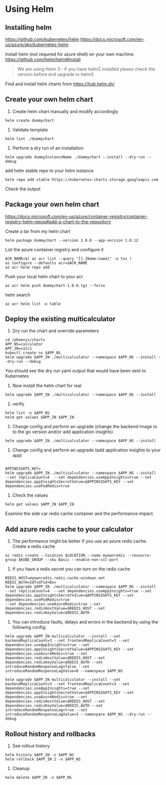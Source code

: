 # Using Helm

## Installing helm
https://github.com/kubernetes/helm
https://docs.microsoft.com/en-us/azure/aks/kubernetes-helm

Install helm (not required for azure shell) on your own machine: https://github.com/helm/helm#install

> We are using Helm 3 - if you have helm2 installed please check the version before and upgrade to helm3.

Find and install helm charts from https://hub.helm.sh/

## Create your own helm chart

1. Create helm chart manually and modify accordingly

```
helm create dummychart
```

1. Validate template
```
helm lint ./dummychart
```

1. Perform a dry run of an installation
```
helm upgrade dummyInstanceName ./dummychart --install --dry-run --debug
```

add helm stable repo to your helm instance
```
helm repo add stable https://kubernetes-charts.storage.googleapis.com
```

Check the output

## Package your own helm chart
https://docs.microsoft.com/en-us/azure/container-registry/container-registry-helm-repos#add-a-chart-to-the-repository

Create a tar from my helm chart
```
helm package dummychart --version 1.0.0 --app-version 1.0.12
```

List the azure container registry and configure it
```
ACR_NAME=$( az acr list --query "[].{Name:name}" -o tsv )
az configure --defaults acr=$ACR_NAME
az acr helm repo add
```

Push your local helm chart to your acr
```
az acr helm push dummychart-1.0.0.tgz --force
```

helm search 
```
az acr helm list -o table
```

## Deploy the existing multicalculator 

1. Dry run the chart and override parameters
```
cd /phoenix/charts
APP_NS=calculator
APP_IN=calc1
kubectl create ns $APP_NS
helm upgrade $APP_IN ./multicalculator --namespace $APP_NS --install --dry-run --debug
```

You should see the dry run yaml output that would have been sent to Kubernetes

1. Now install the helm chart for real
```
helm upgrade $APP_IN ./multicalculator --namespace $APP_NS --install
```

1. verify
```
helm list -n $APP_NS
helm get values $APP_IN $APP_IN
```

1. Change config and perform an upgrade (change the backend image to to the go version and/or add application insights)
```
helm upgrade $APP_IN ./multicalculator --namespace $APP_NS --install
```

1. Change config and perform an upgrade (add application insights to your app)
```

APPINSIGHTS_KEY=
helm upgrade $APP_IN ./multicalculator --namespace $APP_NS --install  --set replicaCount=4  --set dependencies.useAppInsights=true --set dependencies.appInsightsSecretValue=$APPINSIGHTS_KEY --set dependencies.usePodRedis=true
```

1. Check the values
```
helm get values $APP_IN $APP_IN
```

Examine the side car redis cache container and the performance impact.

## Add azure redis cache to your calculator

1. The performance might be better if you use an azure redis cache. Create a redis cache
```
az redis create --location $LOCATION --name myownredis --resource-group $KUBE_GROUP --sku Basic --enable-non-ssl-port
```

1. If you have a redis secret you can turn on the redis cache
```
REDIS_HOST=myownredis.redis.cache.windows.net
REDIS_AUTH=Idfsdfsd+Bs=
helm upgrade $APP_IN ./multicalculator --namespace $APP_NS --install  --set replicaCount=4  --set dependencies.useAppInsights=true --set dependencies.appInsightsSecretValue=$APPINSIGHTS_KEY --set dependencies.usePodRedis=true
--set dependencies.useAzureRedis=true --set dependencies.redisHostValue=$REDIS_HOST --set dependencies.redisKeyValue=$REDIS_AUTH
```

1. You can introduce faults, delays and errors in the backend by using the following config:
```
helm upgrade $APP_IN multicalculator --install --set backendReplicaCount=3 --set frontendReplicaCount=3 --set dependencies.useAppInsights=true --set dependencies.appInsightsSecretValue=$APPINSIGHTS_KEY --set dependencies.useAzureRedis=true --set dependencies.redisHostValue=$REDIS_HOST --set dependencies.redisKeyValue=$REDIS_AUTH --set introduceRandomResponseLag=false --set introduceRandomResponseLagValue=0 --namespace $APP_NS

helm upgrade $APP_IN multicalculator --install --set backendReplicaCount=3 --set frontendReplicaCount=3 --set dependencies.useAppInsights=true --set dependencies.appInsightsSecretValue=$APPINSIGHTS_KEY --set dependencies.useAzureRedis=true --set dependencies.redisHostValue=$REDIS_HOST --set dependencies.redisKeyValue=$REDIS_AUTH --set introduceRandomResponseLag=true --set introduceRandomResponseLagValue=3 --namespace $APP_NS --dry-run --debug
```

## Rollout history and rollbacks

1. See rollout history
```
helm history $APP_IN -n $APP_NS
helm rollback $APP_IN 2 -n $APP_NS
```

1. Cleanup
```
helm delete $APP_IN -n $APP_NS
```